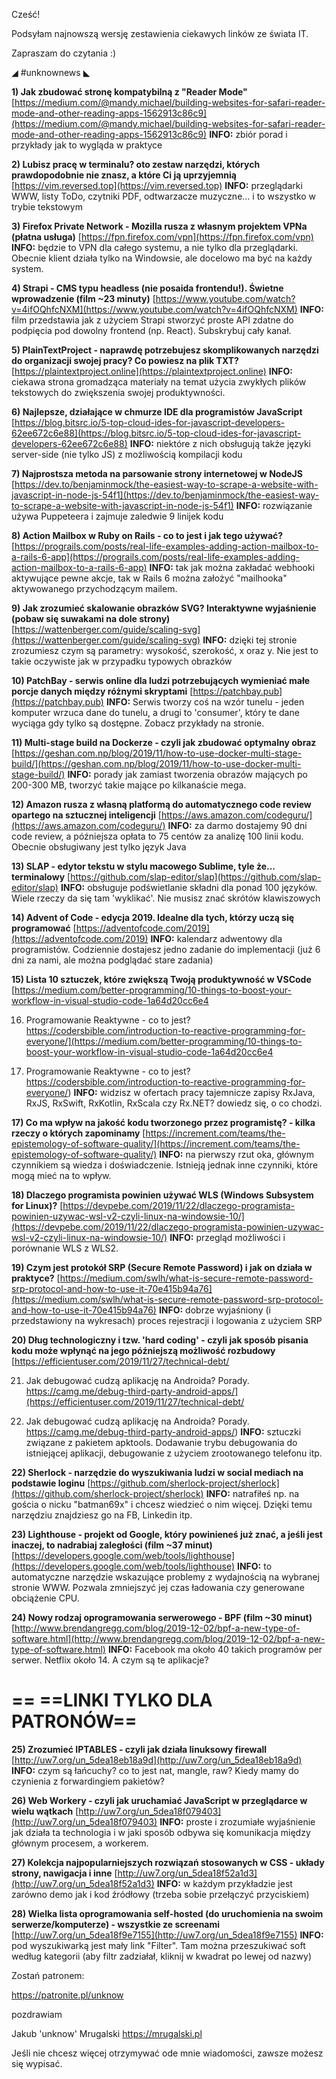 Cześć!

Podsyłam najnowszą wersję zestawienia ciekawych linków ze świata IT.

Zapraszam do czytania :)

 

◢ #unknownews ◣


**1) Jak zbudować stronę kompatybilną z "Reader Mode"**
[https://medium.com/@mandy.michael/building-websites-for-safari-reader-mode-and-other-reading-apps-1562913c86c9](https://medium.com/@mandy.michael/building-websites-for-safari-reader-mode-and-other-reading-apps-1562913c86c9)
**INFO:** zbiór porad i przykłady jak to wygląda w praktyce


**2) Lubisz pracę w terminalu? oto zestaw narzędzi, których prawdopodobnie nie znasz, a które Ci ją uprzyjemnią**
[https://vim.reversed.top](https://vim.reversed.top)
**INFO:** przeglądarki WWW, listy ToDo, czytniki PDF, odtwarzacze muzyczne... i to wszystko w trybie tekstowym


**3) Firefox Private Network - Mozilla rusza z własnym projektem VPNa (płatna usługa)**
[https://fpn.firefox.com/vpn](https://fpn.firefox.com/vpn)
**INFO:** będzie to VPN dla całego systemu, a nie tylko dla przeglądarki. Obecnie klient działa tylko na Windowsie, ale docelowo ma być na każdy system.


**4) Strapi - CMS typu headless (nie posaida frontendu!). Świetne wprowadzenie (film ~23 minuty)**
[https://www.youtube.com/watch?v=4ifOQhfcNXM](https://www.youtube.com/watch?v=4ifOQhfcNXM)
**INFO:** film przedstawia jak z użyciem Strapi stworzyć proste API zdatne do podpięcia pod dowolny frontend (np. React). Subskrybuj cały kanał.


**5) PlainTextProject - naprawdę potrzebujesz skomplikowanych narzędzi do organizacji swojej pracy? Co powiesz na plik TXT?**
[https://plaintextproject.online](https://plaintextproject.online)
**INFO:** ciekawa strona gromadząca materiały na temat użycia zwykłych plików tekstowych do zwiększenia swojej produktywności.


**6) Najlepsze, działające w chmurze IDE dla programistów JavaScript**
[https://blog.bitsrc.io/5-top-cloud-ides-for-javascript-developers-62ee672c6e88](https://blog.bitsrc.io/5-top-cloud-ides-for-javascript-developers-62ee672c6e88)
**INFO:** niektóre z nich obsługują także języki server-side (nie tylko JS) z możliwością kompilacji kodu


**7) Najprostsza metoda na parsowanie strony internetowej w NodeJS**
[https://dev.to/benjaminmock/the-easiest-way-to-scrape-a-website-with-javascript-in-node-js-54f1](https://dev.to/benjaminmock/the-easiest-way-to-scrape-a-website-with-javascript-in-node-js-54f1)
**INFO:** rozwiązanie używa Puppeteera i zajmuje zaledwie 9 linijek kodu


**8) Action Mailbox w Ruby on Rails - co to jest i jak tego używać?**
[https://prograils.com/posts/real-life-examples-adding-action-mailbox-to-a-rails-6-app](https://prograils.com/posts/real-life-examples-adding-action-mailbox-to-a-rails-6-app)
**INFO:** tak jak można zakładać webhooki aktywujące pewne akcje, tak w Rails 6 można założyć "mailhooka" aktywowanego przychodzącym mailem.


**9) Jak zrozumieć skalowanie obrazków SVG? Interaktywne wyjaśnienie (pobaw się suwakami na dole strony)**
[https://wattenberger.com/guide/scaling-svg](https://wattenberger.com/guide/scaling-svg)
**INFO:** dzięki tej stronie zrozumiesz czym są parametry: wysokość, szerokość, x oraz y. Nie jest to takie oczywiste jak w przypadku typowych obrazków


**10) PatchBay - serwis online dla ludzi potrzebujących wymieniać małe porcje danych między różnymi skryptami**
[https://patchbay.pub](https://patchbay.pub)
**INFO:** Serwis tworzy coś na wzór tunelu - jeden komputer wrzuca dane do tunelu, a drugi to 'consumer', który te dane wyciąga gdy tylko są dostępne. Zobacz przykłady na stronie.


**11) Multi-stage build na Dockerze - czyli jak zbudować optymalny obraz**
[https://geshan.com.np/blog/2019/11/how-to-use-docker-multi-stage-build/](https://geshan.com.np/blog/2019/11/how-to-use-docker-multi-stage-build/)
**INFO:** porady jak zamiast tworzenia obrazów mających po 200-300 MB, tworzyć takie mające po kilkanaście mega.


**12) Amazon rusza z własną platformą do automatycznego code review opartego na sztucznej inteligencji**
[https://aws.amazon.com/codeguru/](https://aws.amazon.com/codeguru/)
**INFO:** za darmo dostajemy 90 dni code review, a późniejsza opłata to 75 centów za analizę 100 linii kodu. Obecnie obsługiwany jest tylko język Java


**13) SLAP - edytor tekstu w stylu macowego Sublime, tyle że... terminalowy**
[https://github.com/slap-editor/slap](https://github.com/slap-editor/slap)
**INFO:** obsługuje podświetlanie składni dla ponad 100 języków. Wiele rzeczy da się tam 'wyklikać'. Nie musisz znać skrótów klawiszowych


**14) Advent of Code - edycja 2019. Idealne dla tych, którzy uczą się programować**
[https://adventofcode.com/2019](https://adventofcode.com/2019)
**INFO:** kalendarz adwentowy dla programistów. Codziennie dostajesz jedno zadanie do implementacji (już 6 dni za nami, ale można podglądać stare zadania)


**15) Lista 10 sztuczek, które zwiększą Twoją produktywność w VSCode**
[https://medium.com/better-programming/10-things-to-boost-your-workflow-in-visual-studio-code-1a64d20cc6e4

16) Programowanie Reaktywne - co to jest?
https://codersbible.com/introduction-to-reactive-programming-for-everyone/](https://medium.com/better-programming/10-things-to-boost-your-workflow-in-visual-studio-code-1a64d20cc6e4

16) Programowanie Reaktywne - co to jest?
https://codersbible.com/introduction-to-reactive-programming-for-everyone/)
**INFO:** widzisz w ofertach pracy tajemnicze zapisy RxJava, RxJS, RxSwift, RxKotlin, RxScala czy Rx.NET? dowiedz się, o co chodzi.


**17) Co ma wpływ na jakość kodu tworzonego przez programistę? - kilka rzeczy o których zapominamy**
[https://increment.com/teams/the-epistemology-of-software-quality/](https://increment.com/teams/the-epistemology-of-software-quality/)
**INFO:** na pierwszy rzut oka, głównym czynnikiem są wiedza i doświadczenie. Istnieją jednak inne czynniki, które mogą mieć na to wpływ.


**18) Dlaczego programista powinien używać WLS (Windows Subsystem for Linux)?**
[https://devpebe.com/2019/11/22/dlaczego-programista-powinien-uzywac-wsl-v2-czyli-linux-na-windowsie-10/](https://devpebe.com/2019/11/22/dlaczego-programista-powinien-uzywac-wsl-v2-czyli-linux-na-windowsie-10/)
**INFO:** przegląd możliwości i porównanie WLS z WLS2.


**19) Czym jest protokół SRP (Secure Remote Password) i jak on działa w praktyce?**
[https://medium.com/swlh/what-is-secure-remote-password-srp-protocol-and-how-to-use-it-70e415b94a76](https://medium.com/swlh/what-is-secure-remote-password-srp-protocol-and-how-to-use-it-70e415b94a76)
**INFO:** dobrze wyjaśniony (i przedstawiony na wykresach) proces rejestracji i logowania z użyciem SRP


**20) Dług technologiczny i tzw. 'hard coding' - czyli jak sposób pisania kodu może wpłynąć na jego późniejszą możliwość rozbudowy**
[https://efficientuser.com/2019/11/27/technical-debt/

21) Jak debugować cudzą aplikację na Androida? Porady.
https://camg.me/debug-third-party-android-apps/](https://efficientuser.com/2019/11/27/technical-debt/

21) Jak debugować cudzą aplikację na Androida? Porady.
https://camg.me/debug-third-party-android-apps/)
**INFO:** sztuczki związane z pakietem apktools. Dodawanie trybu debugowania do istniejącej aplikacji, debugowanie z użyciem zrootowanego telefonu itp.


**22) Sherlock - narzędzie do wyszukiwania ludzi w social mediach na podstawie loginu**
[https://github.com/sherlock-project/sherlock](https://github.com/sherlock-project/sherlock)
**INFO:** natrafiłeś np. na gościa o nicku "batman69x" i chcesz wiedzieć o nim więcej. Dzięki temu narzędziu znajdziesz go na FB, Linkedin itp.


**23) Lighthouse - projekt od Google, który powinieneś już znać, a jeśli jest inaczej, to nadrabiaj zaległości (film ~37 minut)**
[https://developers.google.com/web/tools/lighthouse](https://developers.google.com/web/tools/lighthouse)
**INFO:** to automatyczne narzędzie wskazujące problemy z wydajnością na wybranej stronie WWW. Pozwala zmniejszyć jej czas ładowania czy generowane obciążenie CPU.


**24) Nowy rodzaj oprogramowania serwerowego - BPF (film ~30 minut)**
[http://www.brendangregg.com/blog/2019-12-02/bpf-a-new-type-of-software.html](http://www.brendangregg.com/blog/2019-12-02/bpf-a-new-type-of-software.html)
**INFO:** Facebook ma około 40 takich programów per serwer. Netflix około 14. A czym są te aplikacje?


== **==LINKI TYLKO DLA PATRONÓW==**
 ==

**25) Zrozumieć IPTABLES - czyli jak działa linuksowy firewall**
[http://uw7.org/un_5dea18eb18a9d](http://uw7.org/un_5dea18eb18a9d)
**INFO:** czym są łańcuchy? co to jest nat, mangle, raw? Kiedy mamy do czynienia z forwardingiem pakietów?


**26) Web Workery - czyli jak uruchamiać JavaScript w przeglądarce w wielu wątkach**
[http://uw7.org/un_5dea18f079403](http://uw7.org/un_5dea18f079403)
**INFO:** proste i zrozumiałe wyjaśnienie jak działa ta technologia i w jaki sposób odbywa się komunikacja między głównym procesem, a workerem.


**27) Kolekcja najpopularniejszych rozwiązań stosowanych w CSS - układy strony, nawigacja i inne**
[http://uw7.org/un_5dea18f52a1d3](http://uw7.org/un_5dea18f52a1d3)
**INFO:** w każdym przykładzie jest zarówno demo jak i kod źródłowy (trzeba sobie przełączyć przyciskiem)


**28) Wielka lista oprogramowania self-hosted (do uruchomienia na swoim serwerze/komputerze) - wszystkie ze screenami**
[http://uw7.org/un_5dea18f9e7155](http://uw7.org/un_5dea18f9e7155)
**INFO:** pod wyszukiwarką jest mały link "Filter". Tam można przeszukiwać soft według kategorii (aby filtr zadziałał, kliknij w kwadrat po lewej od nazwy)


 

Zostań patronem:

https://patronite.pl/unknow

 
pozdrawiam

Jakub 'unknow' Mrugalski
https://mrugalski.pl
 

Jeśli nie chcesz więcej otrzymywać ode mnie wiadomości, zawsze możesz się wypisać.